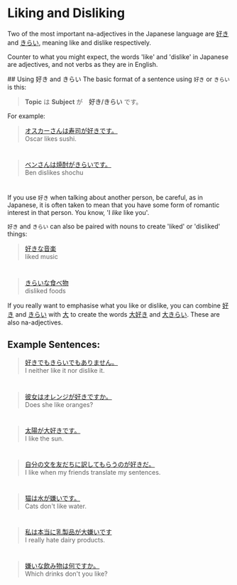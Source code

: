 # Liking and Disliking

Two of the most important na-adjectives in the Japanese language are [好き]() and [きらい](), meaning like and dislike respectively. 

Counter to what you might expect, the words 'like' and 'dislike' in Japanese are adjectives, and not verbs as they are in English. 

## Using 好き and きらい
The basic format of a sentence using `好き` or `きらい` is this:

> **Topic** は **Subject** が　**好き/きらい** です。

For example: 
> [オスカーさんは寿司が好きです。]()  
> Oscar likes sushi.

#

> [ベンさんは焼酎がきらいです。]()  
> Ben dislikes shochu

#

If you use `好き` when talking about another person, be careful, as in Japanese, it is often taken to mean that you have some form of romantic interest in that person. You know, 'I *like* like you'.

`好き` and `きらい` can also be paired with nouns to create 'liked' or 'disliked' things:

> [好きな音楽]()  
> liked music

#

> [きらいな食べ物]()  
> disliked foods


If you really want to emphasise what you like or dislike, you can combine [好き]() and [きらい]() with [大]() to create the words [大好き]() and [大きらい](). These are also na-adjectives.

## Example Sentences:
> [好きでもきらいでもありません。]()  
> I neither like it nor dislike it.

#

> [彼女はオレンジが好きですか。]()  
> Does she like oranges?

#

> [太陽が大好きです。]()  
> I like the sun.

#

> [自分の文を友だちに訳してもらうのが好きだ。]()  
> I like when my friends translate my sentences.

#

> [猫は水が嫌いです。]()  
> Cats don't like water.

#

> [私は本当に乳製品が大嫌いです]()  
> I really hate dairy products.

#

> [嫌いな飲み物は何ですか。]()  
> Which drinks don't you like?





